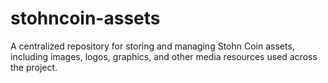 # stohncoin-assets
A centralized repository for storing and managing Stohn Coin assets, including images, logos, graphics, and other media resources used across the project.
